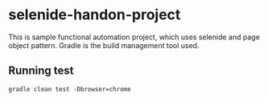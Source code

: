 # selenide-handon-project
This is sample functional automation project, which uses selenide and page object pattern. 
Gradle is the build management tool used.
## Running test
```
gradle clean test -Dbrowser=chrome
```
